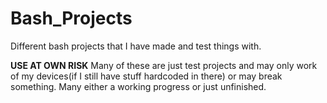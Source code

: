 # Bash_Projects
Different bash projects that I have made and test things with.

**USE AT OWN RISK**
Many of these are just test projects and may only work of my devices(if I still have stuff hardcoded in there) or may break something. Many either a working progress or just unfinished.
